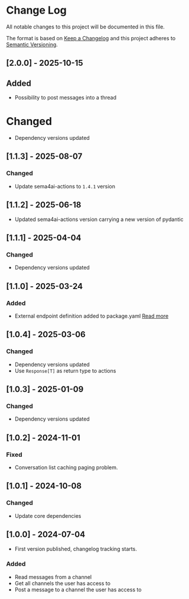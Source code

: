 # Change Log

All notable changes to this project will be documented in this file.

The format is based on [Keep a Changelog](https://keepachangelog.com/)
and this project adheres to [Semantic Versioning](https://semver.org/).

## [2.0.0] - 2025-10-15

## Added

- Possibility to post messages into a thread

# Changed

- Dependency versions updated

## [1.1.3] - 2025-08-07

### Changed

- Update sema4ai-actions to `1.4.1` version

## [1.1.2] - 2025-06-18

- Updated sema4ai-actions version carrying a new version of pydantic

## [1.1.1] - 2025-04-04

### Changed

- Dependency versions updated

## [1.1.0] - 2025-03-24

### Added

- External endpoint definition added to package.yaml [Read more](https://sema4.ai/docs/team-edition/marketplace/snowflake-admin#managing-external-access)

## [1.0.4] - 2025-03-06

### Changed

- Dependency versions updated
- Use `Response[T]` as return type to actions

## [1.0.3] - 2025-01-09

### Changed

- Dependency versions updated

## [1.0.2] - 2024-11-01

### Fixed

- Conversation list caching paging problem.

## [1.0.1] - 2024-10-08

### Changed

- Update core dependencies

## [1.0.0] - 2024-07-04

- First version published, changelog tracking starts.

### Added

- Read messages from a channel
- Get all channels the user has access to
- Post a message to a channel the user has access to
